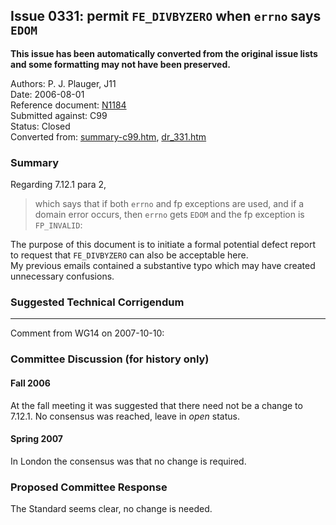 ## Issue 0331: permit `FE_DIVBYZERO` when `errno` says `EDOM`

**This issue has been automatically converted from the original issue lists and some formatting may not have been preserved.**

Authors: P. J. Plauger, J11  
Date: 2006-08-01  
Reference document: [N1184](https://www.open-std.org/jtc1/sc22/wg14/www/docs/n1184.htm)  
Submitted against: C99  
Status: Closed  
Converted from: [summary-c99.htm](https://www.open-std.org/jtc1/sc22/wg14/www/docs/summary-c99.htm), [dr_331.htm](https://www.open-std.org/jtc1/sc22/wg14/www/docs/dr_331.htm)

### Summary

Regarding 7.12.1 para 2,

> which says that if both `errno` and fp exceptions are used, and if a domain
> error occurs, then `errno` gets `EDOM` and the fp exception is `FP_INVALID`:

The purpose of this document is to initiate a formal potential defect report to
request that `FE_DIVBYZERO` can also be acceptable here.  
My previous emails contained a substantive typo which may have created
unnecessary confusions.

### Suggested Technical Corrigendum

---

Comment from WG14 on 2007-10-10:

### Committee Discussion (for history only)

#### Fall 2006

At the fall meeting it was suggested that there need not be a change to 7.12.1.
No consensus was reached, leave in *open* status.

#### Spring 2007

In London the consensus was that no change is required.

### Proposed Committee Response

The Standard seems clear, no change is needed.
